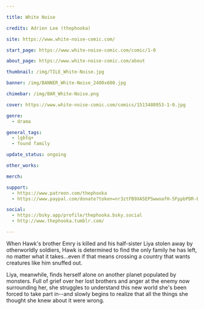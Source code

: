 ```yaml
---

title: White Noise

credits: Adrien Lee (thephooka)

site: https://www.white-noise-comic.com/

start_page: https://www.white-noise-comic.com/comic/1-0

about_page: https://www.white-noise-comic.com/about

thumbnail: /img/TILE_White-Noise.jpg

banner: /img/BANNER_White-Noise_2400x600.jpg

chimebar: /img/BAR_White-Noise.png

cover: https://www.white-noise-comic.com/comics/1513480953-1-0.jpg

genre: 
  - drama

general_tags: 
  - lgbtq+
  - found family

update_status: ongoing

other_works:

merch: 

support: 
  - https://www.patreon.com/thephooka
  - https://www.paypal.com/donate?token=nr3ztFB9XA5EPSwwoafH-5FppbPDR-BqIEj15T-ufTFdQ9lp3ugcHQsTHfwvSB3bmcA1mO3qbvx_dDQM

social: 
  - https://bsky.app/profile/thephooka.bsky.social
  - http://www.thephooka.tumblr.com/

---
```


When Hawk's brother Emry is killed and his half-sister Liya stolen away by otherworldly soldiers, Hawk is determined to find the only family he has left, no matter what it takes...even if that means crossing a country that wants creatures like him snuffed out.

Liya, meanwhile, finds herself alone on another planet populated by monsters. Full of grief over her lost brothers and anger at the enemy now surrounding her, she struggles to understand this new world she's been forced to take part in--and slowly begins to realize that all the things she thought she knew about it were wrong.

